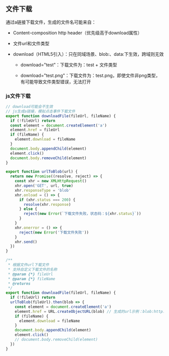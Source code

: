 ## 文件下载

通过a链接下载文件，生成的文件名可能来自：

- Content-composition http header（优先级高于download属性）

- 文件url和文件类型

- download（HTML5引入）：只在同域场景、blob:、data:下生效，跨域则无效

  - download="test"：下载文件为：test + 文件类型

  - download="test.png"：下载文件为：test.png，即使文件非png类型，有可能导致文件类型错误，无法打开

### js文件下载

```js
// download可能会不生效
// js生成a链接，模拟点击事件下载文件
export function downloadFile(fileUrl, fileName) {
  if (!fileUrl) return
  const element = document.createElement('a')
  element.href = fileUrl
  if (fileName) {
    element.download = fileName
  }
  document.body.appendChild(element)
  element.click()
  document.body.removeChild(element)
}
```

```js
export function urlToBlob(url) {
  return new Promise((resolve, reject) => {
    const xhr = new XMLHttpRequest()
    xhr.open('GET', url, true)
    xhr.responseType = 'blob'
    xhr.onload = () => {
      if (xhr.status === 200) {
        resolve(xhr.response)
      } else {
        reject(new Error(`下载文件失败，状态码：${xhr.status}`))
      }
    }
    xhr.onerror = () => {
      reject(new Error('下载文件失败'))
    }
    xhr.send()
  })
}

/**
 * 根据文件url下载文件
 * 支持自定义下载文件的名称
 * @param {*} fileUrl
 * @param {*} fileName
 * @returns
 */
export function downloadFile(fileUrl, fileName) {
  if (!fileUrl) return
  urlToBlob(fileUrl).then(blob => {
    const element = document.createElement('a')
    element.href = URL.createObjectURL(blob) // 生成的url示例：blob:http://sts.travel.test.sankuai.com/b4b0f65a-9413-4eaa-9f0f-6cf018af7982
    if (fileName) {
      element.download = fileName
    }
    document.body.appendChild(element)
    element.click()
    // document.body.removeChild(element)
  })
}
```